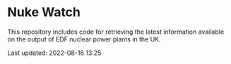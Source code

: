 # Nuke Watch

This repository includes code for retrieving the latest information available on the output of EDF nuclear power plants in the UK.

Last updated: 2022-08-16 13:25